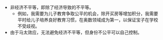 - 非经济不平等，即除了经济导致的不平等。
	- 例如，我需要为儿子教育争取公平的机会，除开买房等增加积分，我需要平时给儿子培养良好教育习惯，在奥数领域成为第一，以保证宝子在学校不受歧视。
- 由于马太效应，无法避免经济不平等，但身份不公平可以自己控制。